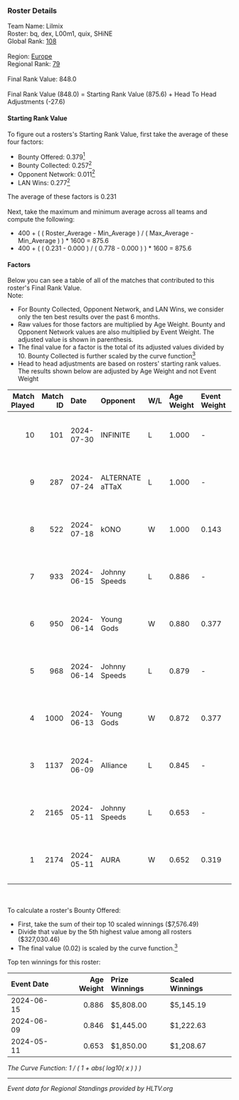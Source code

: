 ### Roster Details<br />
Team Name: Lilmix<br />
Roster: bq, dex, L00m1, quix, SHiNE<br />
Global Rank: [108](../standings_global.md)<br />
<br />
Region: [Europe]( ../standings_europe.md)<br />
Regional Rank: [79]( ../standings_europe.md)<br />
<br />
Final Rank Value:  848.0<br />
<br />
Final Rank Value (848.0) = Starting Rank Value (875.6) + Head To Head Adjustments (-27.6)<br />

#### Starting Rank Value<br />
To figure out a rosters's Starting Rank Value, first take the average of these four factors:<br />
- Bounty Offered: 0.379[<sup>1</sup>](#table2)
- Bounty Collected: 0.257[<sup>2</sup>](#table1)
- Opponent Network: 0.011[<sup>2</sup>](#table1)
- LAN Wins: 0.277[<sup>2</sup>](#table1)

The average of these factors is 0.231<br />
<br />
Next, take the maximum and minimum average across all teams and compute the following:<br />
- 400 + ( ( Roster_Average - Min_Average ) / ( Max_Average - Min_Average ) ) * 1600 = 875.6
- 400 + ( ( 0.231 - 0.000 ) / ( 0.778 - 0.000 ) ) * 1600 = 875.6


#### Factors<br />
Below you can see a table of all of the matches that contributed to this roster's Final Rank Value.<br />
Note:<br />

- For Bounty Collected, Opponent Network, and LAN Wins, we consider only the ten best results over the past 6 months.
- Raw values for those factors are multiplied by Age Weight. Bounty and Opponent Network values are also multiplied by Event Weight. The adjusted value is shown in parenthesis.
- The final value for a factor is the total of its adjusted values divided by 10. Bounty Collected is further scaled by the curve function[<sup>3</sup>](#curveFunction)
- Head to head adjustments are based on rosters' starting rank values. The results shown below are adjusted by Age Weight and not Event Weight
<span id="table1"></span><br />


| Match Played | Match ID | Date       | Opponent        | W/L | Age Weight | Event Weight | Bounty Collected | Opponent Network | LAN Wins  | H2H Adj. | Roster                      |
| -: | -: | :- | :- | :- | :- | :- | :- | :- | :- | -: | :- |
|           10 |      101 | 2024-07-30 | INFINITE        | L   | 1.000      | -            | -                | -                | -         |   -25.37 | bq, dex, L00m1, quix, SHiNE |
|            9 |      287 | 2024-07-24 | ALTERNATE aTTaX | L   | 1.000      | -            | -                | -                | -         |   -17.99 | bq, dex, L00m1, quix, SHiNE |
|            8 |      522 | 2024-07-18 | kONO            | W   | 1.000      | 0.143        | 0.029 (0.004)    | 0.547 (0.078)    | 0 (0.000) |    14.06 | bq, dex, L00m1, quix, SHiNE |
|            7 |      933 | 2024-06-15 | Johnny Speeds   | L   | 0.886      | -            | -                | -                | -         |    -3.19 | bq, dex, poiii, quix, zyyx  |
|            6 |      950 | 2024-06-14 | Young Gods      | W   | 0.880      | 0.377        | 0.007 (0.002)    | 0.034 (0.011)    | 1 (0.880) |     8.15 | bq, dex, poiii, quix, zyyx  |
|            5 |      968 | 2024-06-14 | Johnny Speeds   | L   | 0.879      | -            | -                | -                | -         |    -3.14 | bq, dex, poiii, quix, zyyx  |
|            4 |     1000 | 2024-06-13 | Young Gods      | W   | 0.872      | 0.377        | 0.007 (0.002)    | 0.034 (0.011)    | 1 (0.872) |     8.25 | bq, dex, poiii, quix, zyyx  |
|            3 |     1137 | 2024-06-09 | Alliance        | L   | 0.845      | -            | -                | -                | -         |   -13.97 | bq, dex, poiii, quix, zyyx  |
|            2 |     2165 | 2024-05-11 | Johnny Speeds   | L   | 0.653      | -            | -                | -                | -         |    -1.92 | bq, dex, poiii, quix, zyyx  |
|            1 |     2174 | 2024-05-11 | AURA            | W   | 0.652      | 0.319        | 0.017 (0.004)    | 0.060 (0.012)    | 1 (0.652) |     7.54 | bq, dex, poiii, quix, zyyx  |

<br />
<span id="table2"></span><br />
To calculate a roster's Bounty Offered:<br />

- First, take the sum of their top 10 scaled winnings ($7,576.49)
- Divide that value by the 5th highest value among all rosters ($327,030.46)
- The final value (0.02) is scaled by the curve function.[<sup>3</sup>](#curveFunction)

Top ten winnings for this roster:<br />

| Event Date | Age Weight | Prize Winnings | Scaled Winnings |
| :- | -: | :- | :- |
| 2024-06-15 |      0.886 | $5,808.00      | $5,145.19       |
| 2024-06-09 |      0.846 | $1,445.00      | $1,222.63       |
| 2024-05-11 |      0.653 | $1,850.00      | $1,208.67       |


<span id="curveFunction"></span>_The Curve Function: 1 / ( 1 + abs( log10( x ) ) )_<br />

---
_Event data for Regional Standings provided by HLTV.org_<br />
